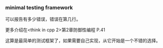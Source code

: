 ### minimal testing framework
可以报告有多少错误，错误在第几行。

更多介绍在<think in cpp 2>第2章防御性编程 P.41

这算是最简单的测试框架了，如果需要自己实现，从它开始是一个不错的选择。
